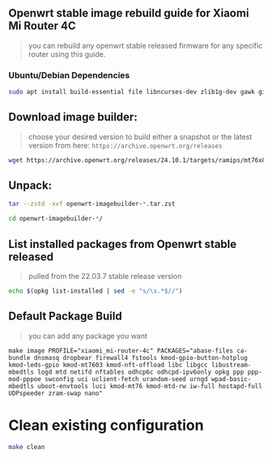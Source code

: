 ## Openwrt stable image rebuild guide for Xiaomi Mi Router 4C
> you can rebuild any openwrt stable released firmware for any specific router using this guide.

### Ubuntu/Debian Dependencies 
```sh
sudo apt install build-essential file libncurses-dev zlib1g-dev gawk git gettext libssl-dev xsltproc rsync wget unzip python3 python3-distutils -y
```
## Download image builder:
> choose your desired version to build either a snapshot or the latest version from here: `https://archive.openwrt.org/releases`
```sh
wget https://archive.openwrt.org/releases/24.10.1/targets/ramips/mt76x8/openwrt-imagebuilder-24.10.1-ramips-mt76x8.Linux-x86_64.tar.zst
```
## Unpack:
```sh
tar --zstd -xvf openwrt-imagebuilder-*.tar.zst
```
```sh
cd openwrt-imagebuilder-*/
```     
## List installed packages from Openwrt stable released
> pulled from the 22.03.7 stable release version
```sh
echo $(opkg list-installed | sed -e "s/\s.*$//")
```
## Default Package Build
> you can add any package you want

`make image PROFILE="xiaomi_mi-router-4c" PACKAGES="abase-files ca-bundle dnsmasq dropbear firewall4 fstools kmod-gpio-button-hotplug kmod-leds-gpio kmod-mt7603 kmod-nft-offload libc libgcc libustream-mbedtls logd mtd netifd nftables odhcp6c odhcpd-ipv6only opkg ppp ppp-mod-pppoe swconfig uci uclient-fetch urandom-seed urngd wpad-basic-mbedtls uboot-envtools luci kmod-mt76 kmod-mtd-rw iw-full hostapd-full UDPspeeder zram-swap nano"`

# Clean existing configuration
```sh
make clean
```
